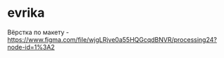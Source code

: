 # evrika

Вёрстка по макету - https://www.figma.com/file/wjgLRjve0a55HQGcqdBNVR/processing24?node-id=1%3A2
